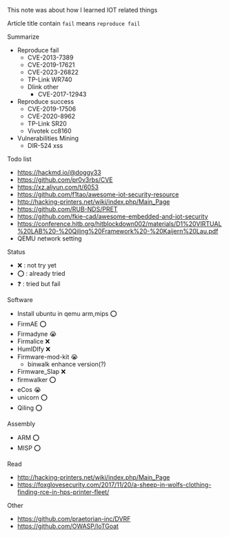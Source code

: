 This note was about how I learned IOT related things

Article title contain `fail` means `reproduce fail`

Summarize
- Reproduce fail
	- CVE-2013-7389 
	- CVE-2019-17621
	- CVE-2023-26822
	- TP-Link WR740
	- Dlink other
		- CVE-2017-12943
- Reproduce success
	- CVE-2019-17506 
	- CVE-2020-8962
	- TP-Link SR20
	- Vivotek cc8160
- Vulnerabilities Mining
	- DIR-524 xss

Todo list
- https://hackmd.io/@doggy33
- https://github.com/pr0v3rbs/CVE
- https://xz.aliyun.com/t/6053
- https://github.com/f1tao/awesome-iot-security-resource
- http://hacking-printers.net/wiki/index.php/Main_Page
- https://github.com/RUB-NDS/PRET
- https://github.com/fkie-cad/awesome-embedded-and-iot-security
- https://conference.hitb.org/hitblockdown002/materials/D1%20VIRTUAL%20LAB%20-%20Qiling%20Framework%20-%20Kaijern%20Lau.pdf
- QEMU network setting


Status
- ❌ : not try yet
- ⭕ : already tried 
- ❓ : tried but fail

Software 
- Install ubuntu in qemu arm,mips ⭕
- FirmAE ⭕
- Firmadyne 😭
- Firmalice ❌ 
- HumIDIfy ❌ 
- Firmware-mod-kit 😭
	- binwalk enhance version(?)
- Firmware_Slap ❌
- firmwalker ⭕
- eCos 😭
- unicorn ⭕
- Qiling ⭕

Assembly 
- ARM ⭕ 
- MISP ⭕ 


Read
- http://hacking-printers.net/wiki/index.php/Main_Page
- https://foxglovesecurity.com/2017/11/20/a-sheep-in-wolfs-clothing-finding-rce-in-hps-printer-fleet/



Other
- https://github.com/praetorian-inc/DVRF
- https://github.com/OWASP/IoTGoat